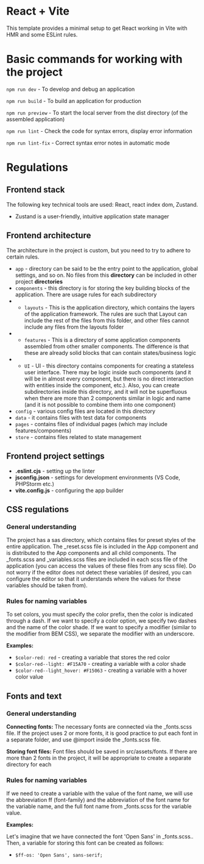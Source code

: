 # React + Vite

This template provides a minimal setup to get React working in Vite with HMR and some ESLint rules.


# Basic commands for working with the project
`npm run dev` - To develop and debug an application

`npm run build` - To build an application for production

`npm run preview` - To start the local server from the dist directory (of the assembled application)

`npm run lint` - Check the code for syntax errors, display error information

`npm run lint-fix` - Correct syntax error notes in automatic mode


# Regulations

## Frontend stack
The following key technical tools are used: React, react index dom, Zustand.
- Zustand is a user-friendly, intuitive application state manager

## Frontend architecture
The architecture in the project is custom, but you need to try to adhere to certain rules.
- `app` - directory can be said to be the entry point to the application, global settings, and so on.
No files from this **directory** can be included in other project **directories**
- `components` - this directory is for storing the key building blocks of the application. There are usage rules for each subdirectory
- - `layouts` - This is the application directory, which contains the layers of the application framework. The 
rules are such that Layout can include the rest of the files from this folder, and other files cannot include any files from the layouts folder 
- - `features` - This is a directory of some application components assembled from other smaller components. The 
difference is that these are already solid blocks that can contain states/business logic
- - `UI` - UI - this directory contains components for creating a stateless user interface. There may be logic inside 
such components (and it will be in almost every component, but there is no direct interaction with entities inside 
the component, etc.). Also, you can create subdirectories inside this directory, and it will not be superfluous when 
there are more than 2 components similar in logic and name (and it is not possible to combine them into one component)
- `config` - various config files are located in this directory
- `data` - it contains files with test data for components
- `pages` - contains files of individual pages (which may include features/components)
- `store` - contains files related to state management

## Frontend project settings
- **.eslint.cjs** - setting up the linter
- **jsconfig.json** - settings for development environments (VS Code, PHPStorm etc.)
- **vite.config.js** - configuring the app builder

## CSS regulations
### General understanding
The project has a sas directory, which contains files for preset styles of the entire application.
The _reset.scss file is included in the App component and is distributed to the App components and
all child components. The _fonts.scss and _variables.scss files are included in each scss file of the application
(you can access the values of these files from any scss file). Do not worry if the editor does not detect
these variables (if desired, you can configure the editor so that it understands where the values for these
variables should be taken from).

### Rules for naming variables
To set colors, you must specify the color prefix, then the color is indicated through a dash.
If we want to specify a color option, we specify two dashes and the name of the color shade.
If we want to specify a modifier (similar to the modifier from BEM CSS), we separate the modifier with an underscore.

**Examples:** 
- `$color-red: red` - creating a variable that stores the red color
- `$color-red--light: #F15A70` - creating a variable with a color shade
- `$color-red--light_hover: #F15063` - creating a variable with a hover color value


## Fonts and text
### General understanding
**Connecting fonts:** The necessary fonts are connected via the _fonts.scss file. If the project uses 2 or more fonts, it is 
good practice to put each font in a separate folder, and use @import inside the _fonts.scss file.

**Storing font files:** Font files should be saved in src/assets/fonts. If there are more than 2 fonts in the project, 
it will be appropriate to create a separate directory for each

### Rules for naming variables
If we need to create a variable with the value of the font name, we will use the abbreviation 
ff (font-family) and the abbreviation of the font name for the variable name, and 
the full font name from _fonts.scss for the variable value.

**Examples:**

Let's imagine that we have connected the font 'Open Sans' in _fonts.scss.. Then, a variable for 
storing this font can be created as follows:
- `$ff-os: 'Open Sans', sans-serif;`
